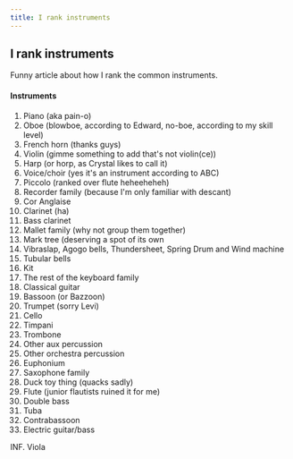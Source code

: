 ```yaml
---
title: I rank instruments
---
```


## I rank instruments
Funny article about how I rank the common instruments.

#### Instruments
1. Piano (aka pain-o)
2. Oboe (blowboe, according to Edward, no-boe, according to my skill level)
3. French horn (thanks guys)
4. Violin (gimme something to add that's not violin(ce))
5. Harp (or horp, as Crystal likes to call it)
6. Voice/choir (yes it's an instrument according to ABC)
7. Piccolo (ranked over flute heheeheheh)
8. Recorder family (because I'm only familiar with descant)
9. Cor Anglaise
10. Clarinet (ha)
11. Bass clarinet
12. Mallet family (why not group them together)
13. Mark tree (deserving a spot of its own
14. Vibraslap, Agogo bells, Thundersheet, Spring Drum and Wind machine
15. Tubular bells
16. Kit
17. The rest of the keyboard family
18. Classical guitar
19. Bassoon (or Bazzoon)
20. Trumpet (sorry Levi)
21. Cello
22. Timpani
23. Trombone
24. Other aux percussion
25. Other orchestra percussion
26. Euphonium
27. Saxophone family
28. Duck toy thing (quacks sadly)
29. Flute (junior flautists ruined it for me)
30. Double bass
31. Tuba
32. Contrabassoon
33. Electric guitar/bass

INF. Viola
